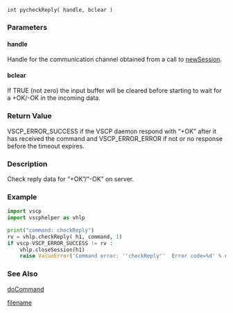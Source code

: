 

```clike
int pycheckReply( handle, bclear )
```

### Parameters

#### handle
Handle for the communication channel obtained from a call to [newSession](newsession.md).

#### bclear
If TRUE (not zero) the input buffer will be cleared before starting to wait for a +OK/-OK in the incoming data.


### Return Value
VSCP_ERROR_SUCCESS if the VSCP daemon respond with “+OK” after it has received the command and VSCP_ERROR_ERROR if not or no response before the timeout expires. 

### Description
Check reply data for “+OK”/“-OK” on server. 


### Example

```python
import vscp
import vscphelper as vhlp

print("command: checkReply")
rv = vhlp.checkReply( h1, command, 1)
if vscp-VSCP_ERROR_SUCCESS != rv :
    vhlp.closeSession(h1)
    raise ValueError('Command error: ''checkReply''  Error code=%d' % rv ) 
```

### See Also
[doCommand](docommand.md)



[filename](./bottom_copyright.md ':include')